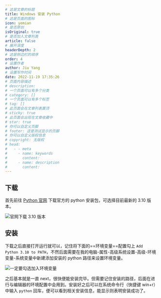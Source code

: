 ```yaml
---
# 这是文章的标题
title: Windows 安装 Python
# 这是页面的图标
icon: yemian
# 是否原创
isOriginal: true
# 是否加入文章列表
article: false
# 展开深度
headerDepth: 2
# 这是侧边栏的顺序
order: 4
# 设置作者
author: Jiu Yang
# 设置写作时间
date: 2022-11-19 17:35:26
# 页面内容描述
# description: 
# 一个页面可以有多个分类
# category: []
# 一个页面可以有多个标签
# tag: []
# 此页面会在文章列表置顶
# sticky: true
# 此页面会出现在文章收藏中
# star: true
# 你可以自定义页脚
# footer: 这是测试显示的页脚
# 你可以自定义版权信息
# copyright: 无版权
# head:
#   - - meta
#     - name: keywords
#       content: 
#     - name: description
#       content: 
---
```


## 下载

首先前往 [Python 官网](https://www.python.org/) 下载官方的 python 安装包，可选择目前最新的 3.10 版本。

![]( https://static.iamjy.com/blog-images/202211211222078.png "官网下载 3.10 版本")

## 安装

下载之后直接打开运行就可以，记住将下面的==环境变量==配置勾上  `Add Python 3.10 to PATH`，不然后面需要在我的电脑-属性-高级系统设置-高级-环境变量-系统变量中新建添加安装的 python 路径来设置环境变量。

![]( https://static.iamjy.com/blog-images/202211211224176.png "一定要勾选加入环境变量")

之后基本就是一直 next，很快便能安装完毕。但需要记住安装的路径，后面在进行与编辑器的环境配置中会用到。安装好之后可以在系统命令行（快捷键 win+r）中输入 `python` 回车，便可以看到相关安装信息，能显示则表明安装成功了。
